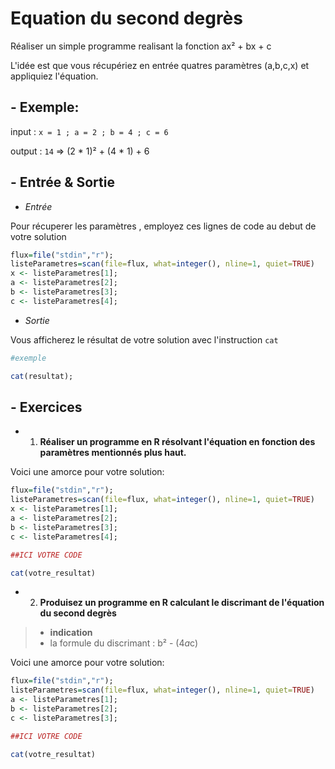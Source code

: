# Equation du second degrès

Réaliser un simple programme realisant la fonction ax² + bx + c

L'idée est que vous récupériez en entrée quatres paramètres (a,b,c,x) et appliquiez l'équation.

## - Exemple:

input : ```x = 1 ; a = 2 ; b = 4 ; c = 6```

output : ```14``` => (2 * 1)² + (4 * 1) + 6

## - Entrée & Sortie

+ *Entrée*

Pour récuperer les paramètres , employez ces lignes de code au debut de votre solution
```R
flux=file("stdin","r");
listeParametres=scan(file=flux, what=integer(), nline=1, quiet=TRUE)
x <- listeParametres[1];
a <- listeParametres[2];
b <- listeParametres[3];
c <- listeParametres[4];
```

+ *Sortie*

Vous afficherez le résultat de votre solution avec l'instruction ``` cat ```
```R
#exemple

cat(resultat);
```

## - Exercices

+ 1) **Réaliser un programme en R résolvant l'équation en fonction des paramètres mentionnés plus haut.**

Voici une amorce pour votre solution:

```R
flux=file("stdin","r");
listeParametres=scan(file=flux, what=integer(), nline=1, quiet=TRUE)
x <- listeParametres[1];
a <- listeParametres[2];
b <- listeParametres[3];
c <- listeParametres[4];

##ICI VOTRE CODE

cat(votre_resultat)
```

+ 2) **Produisez un programme en R calculant le discrimant de l'équation du second degrès**

> - **indication**
> - la formule du discrimant : b² - (4*a*c)

Voici une amorce pour votre solution:

```R
flux=file("stdin","r");
listeParametres=scan(file=flux, what=integer(), nline=1, quiet=TRUE)
a <- listeParametres[1];
b <- listeParametres[2];
c <- listeParametres[3];

##ICI VOTRE CODE

cat(votre_resultat)
```

